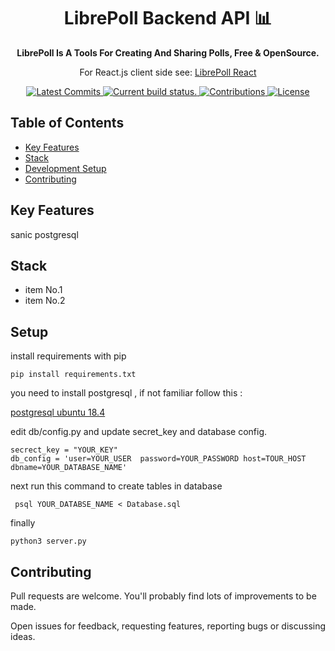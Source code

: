 <h1 align="center">
  LibrePoll Backend API 📊
</h1>
<p align="center">
  <strong>
    LibrePoll Is A Tools For Creating And Sharing Polls, Free & OpenSource.
  </strong>
<p align="center">
  For React.js client side see: <a href="https://github.com/shervinmo/libre_poll_fronend">LibrePoll React</a>
</p>
<!-- <p align="center">
  <a href="https://example.org">
   Domain
  </a>
</p> -->

<p align="center">
  <a href="https://github.com/shervinmo/libre_poll_backend/commits/master">
    <img src="https://img.shields.io/github/last-commit/shervinmo/libre_poll_backend.svg" alt="Latest Commits" />
  </a>
  <a href="https://travis-ci.com/shervinmo/libre_poll_backend">
    <img src="https://api.travis-ci.com/shervinmo/libre_poll_backend.svg?branch=master" alt="Current build status." />
  </a>
    <!-- <img src="https://cdn.jsdelivr.net/gh/shervinmo/libre_poll_backend@master/coverage/badge-lines.svg" alt="Current test covarage status." /> -->
  <a href="https://github.com/shervinmo/libre_poll_backend/#contributing">
    <img src="https://img.shields.io/badge/contributions-welcome-brightgreen.svg" alt="Contributions" />
  </a>
  <a href="https://github.com/shervinmo/libre_poll_backend/blob/develop/LICENSE">
    <img src="https://img.shields.io/github/license/shervinmo/libre_poll_backend.svg" alt="License" />
  </a>
  <!-- <a href="https://twitter.com/shervinmo">
    <img src="https://img.shields.io/twitter/follow/shervinmo.svg?label=Follow&style=social?style=plastic" alt="Twitter" />
  </a> -->
</p>



## Table of Contents
* [Key Features](#key-features)
* [Stack](#stack)
* [Development Setup](#setup)
* [Contributing](#contributing)

## Key Features
sanic 
postgresql 

## Stack
* item No.1
* item No.2

## Setup
install requirements with pip
```
pip install requirements.txt
```
you need to install postgresql , if not familiar follow this :

[postgresql ubuntu 18.4](https://www.digitalocean.com/community/tutorials/how-to-install-and-use-postgresql-on-ubuntu-18-04)

edit db/config.py and update secret_key and database config.
```
secrect_key = "YOUR_KEY"
db_config = 'user=YOUR_USER  password=YOUR_PASSWORD host=TOUR_HOST dbname=YOUR_DATABASE_NAME'
```

next run this command to create tables in database
```
 psql YOUR_DATABSE_NAME < Database.sql
```
finally
```
python3 server.py
```

## Contributing
Pull requests are welcome. You'll probably find lots of improvements to be made.

Open issues for feedback, requesting features, reporting bugs or discussing ideas.
